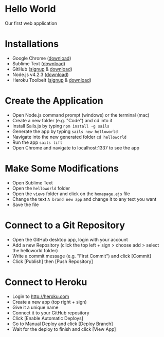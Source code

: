 # Hello World
Our first web application

# Installations
- Google Chrome (<a href="https://www.google.com/chrome/browser/desktop/" target="_blank">download</a>)
- Sublime Text (<a href="http://www.sublimetext.com/" target="_blank">download</a>)
- GitHub (<a href="https://github.com/join" target="_blank">signup</a> & <a href="https://desktop.github.com/" target="_blank">download</a>)
- Node.js v4.2.3 (<a href="https://nodejs.org/en/" target="_blank">download</a>)
- Heroku Toolbelt (<a href="https://signup.heroku.com/login" target="_blank">signup</a> & <a href="https://toolbelt.heroku.com/" target="_blank">download</a>)
 
# Create the Application
- Open Node.js command prompt (windows) or the terminal (mac)
- Create a new folder (e.g. "Code") and cd into it
- Install Sails.js by typing `npm install -g sails`
- Generate the app by typing `sails new helloworld`
- Navigate into the new generated folder `cd helloworld`
- Run the app `sails lift`
- Open Chrome and navigate to localhost:1337 to see the app
 
# Make Some Modifications
- Open Sublime Text
- Open the `helloworld` folder 
- Open the `views` folder and click on the `homepage.ejs` file
- Change the text `A brand new app` and change it to any text you want
- Save the file

# Connect to a Git Repository
- Open the GitHub desktop app, login with your account
- Add a new Repository (click the top left + sign > choose add > select the helloworld folder)
- Write a commit message (e.g. "First Commit") and click [Commit]
- Click [Publish] then [Push Repository]
 
# Connect to Heroku
- Login to http://heroku.com
- Create a new app (top right + sign)
- Give it a unique name
- Connect it to your GitHub repository
- Click [Enable Automatic Deploys]
- Go to Manual Deploy and click [Deploy Branch]
- Wait for the deploy to finish and click [View App]
